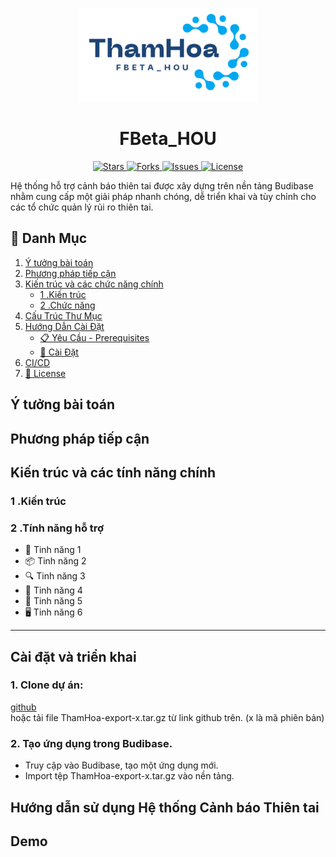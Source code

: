 <p align="center">
	<img loading="lazy" src="./assets/images/logo.png" alt="FBeta_HOU" height="150">
</p>
<h1 align="center"> FBeta_HOU  </h1>

<p align="center">
    <a href="https://github.com/honganhss/FBeta_HOU" target="blank">
		<img loading="lazy" src="https://img.shields.io/github/stars/honganhss/FBeta_HOU?style=social" alt="Stars"/>
	</a>
    <a href="https://github.com/honganhss/FBeta_HOU" target="blank">
		<img loading="lazy" src="https://img.shields.io/github/forks/honganhss/FBeta_HOU?style=social" alt="Forks"/>
	</a>
	<a href="https://github.com/honganhss/FBeta_HOU/issues" target="blank">
		<img loading="lazy" src="https://img.shields.io/github/issues/honganhss/FBeta_HOU?style=flat-square&label=Issue" alt="Issues"/>
	</a>
	<a href="https://github.com/honganhss/FBeta_HOU/blob/main/LICENSE" target="blank">
		<img loading="lazy" src="https://img.shields.io/github/license/honganhss/FBeta_HOU?style=flat-square&label=License" alt="License"/>
    </a>
</p>


Hệ thống hỗ trợ cảnh báo thiên tai được xây dựng trên nền tảng Budibase nhằm cung cấp một giải pháp nhanh chóng, dễ triển khai và tùy chỉnh cho các tổ chức quản lý rủi ro thiên tai.


## 🔎 Danh Mục

1. [Ý tưởng bài toán]()
2. [Phương pháp tiếp cận]()
3. [Kiến trúc và các chức năng chính]()
    - [1 .Kiến trúc]()
    - [2 .Chức năng]()
4. [Cấu Trúc Thư Mục](#cấu-trúc-thư-mục)
5. [Hướng Dẫn Cài Đặt](#hướng-dẫn-cài-đặt)
    - [📋 Yêu Cầu - Prerequisites](#yêu-cầu-📋)
    - [🔨 Cài Đặt](#🔨-cài-đặt)
6. [CI/CD](#ci/cd)
7. [📝 License](#📝-license)
   
## **Ý tưởng bài toán**  
## **Phương pháp tiếp cận**
## **Kiến trúc và các tính năng chính**
### **1 .Kiến trúc**
### **2 .Tính năng hỗ trợ**
* 📖 Tinh năng 1
* 📦 Tinh năng 2
* 🔍 Tinh năng 3
* 🤖 Tinh năng 4
* 📱 Tinh năng 5
* 🖥️ Tinh năng 6
 
---

## **Cài đặt và triển khai**  
### 1. Clone dự án: 
[github](https://github.com/honganhss/FBeta_HOU.git)  
hoặc tải file ThamHoa-export-x.tar.gz từ link github trên. (x là mã phiên bản)
### 2. Tạo ứng dụng trong Budibase.  
- Truy cập vào Budibase, tạo một ứng dụng mới.
- Import tệp ThamHoa-export-x.tar.gz vào nền tảng.



## **Hướng dẫn sử dụng Hệ thống Cảnh báo Thiên tai**

## **Demo**


